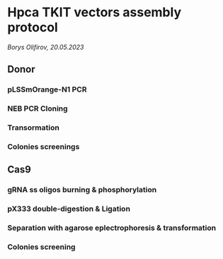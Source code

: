 Hpca TKIT vectors assembly protocol
=============
*Borys Olifirov, 20.05.2023*

## Donor
### pLSSmOrange-N1 PCR

### NEB PCR Cloning

### Transormation

### Colonies screenings

## Cas9
### gRNA ss oligos burning & phosphorylation

### pX333 double-digestion & Ligation

### Separation with agarose eplectrophoresis & transformation

### Colonies screening